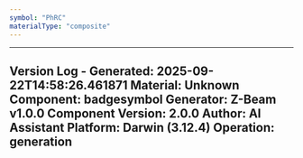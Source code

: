 ```yaml
---
symbol: "PhRC"
materialType: "composite"
---
```


---
Version Log - Generated: 2025-09-22T14:58:26.461871
Material: Unknown
Component: badgesymbol
Generator: Z-Beam v1.0.0
Component Version: 2.0.0
Author: AI Assistant
Platform: Darwin (3.12.4)
Operation: generation
---